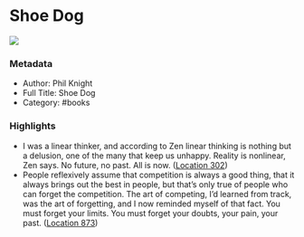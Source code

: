 # Shoe Dog

![](https://images-na.ssl-images-amazon.com/images/I/41k%2BWVPLwZL._SL200_.jpg)

### Metadata

- Author: Phil Knight
- Full Title: Shoe Dog
- Category: #books

### Highlights

- I was a linear thinker, and according to Zen linear thinking is nothing but a delusion, one of the many that keep us unhappy. Reality is nonlinear, Zen says. No future, no past. All is now. ([Location 302](https://readwise.io/to_kindle?action=open&asin=B0176M1A44&location=302))
- People reflexively assume that competition is always a good thing, that it always brings out the best in people, but that’s only true of people who can forget the competition. The art of competing, I’d learned from track, was the art of forgetting, and I now reminded myself of that fact. You must forget your limits. You must forget your doubts, your pain, your past. ([Location 873](https://readwise.io/to_kindle?action=open&asin=B0176M1A44&location=873))
